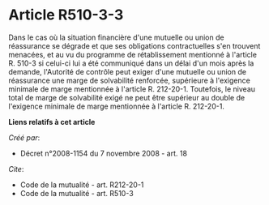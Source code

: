 # Article R510-3-3

Dans le cas où la situation financière d'une mutuelle ou union de réassurance se dégrade et que ses obligations
contractuelles s'en trouvent menacées, et au vu du programme de rétablissement mentionné à l'article R. 510-3 si celui-ci lui
a été communiqué dans un délai d'un mois après la demande, l'Autorité de contrôle peut exiger d'une mutuelle ou union de
réassurance une marge de solvabilité renforcée, supérieure à l'exigence minimale de marge mentionnée à l'article R. 212-20-1.
Toutefois, le niveau total de marge de solvabilité exigé ne peut être supérieur au double de l'exigence minimale de marge
mentionnée à l'article R. 212-20-1.

**Liens relatifs à cet article**

_Créé par_:

  - Décret n°2008-1154 du 7 novembre 2008 - art. 18

_Cite_:

  - Code de la mutualité - art. R212-20-1
  - Code de la mutualité - art. R510-3

